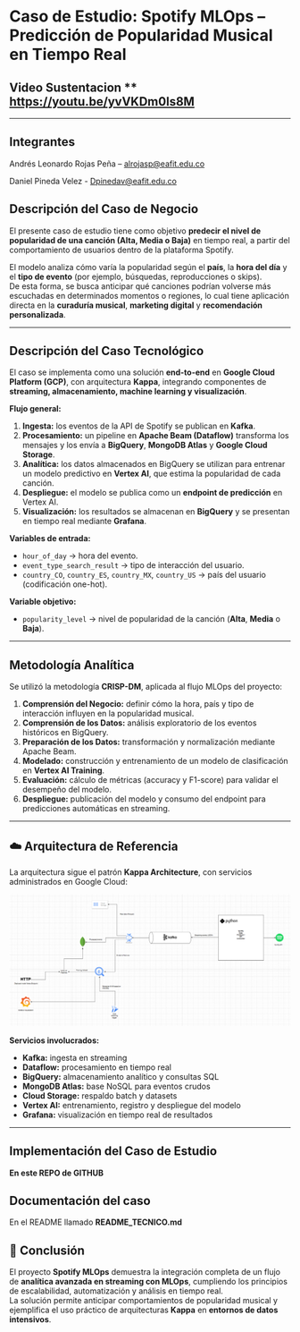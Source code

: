 # **Caso de Estudio: Spotify MLOps – Predicción de Popularidad Musical en Tiempo Real**
## Video Sustentacion ** https://youtu.be/yvVKDm0ls8M
---

## **Integrantes**

Andrés Leonardo Rojas Peña – alrojasp@eafit.edu.co

Daniel Pineda Velez - Dpinedav@eafit.edu.co
## **Descripción del Caso de Negocio**

El presente caso de estudio tiene como objetivo **predecir el nivel de popularidad de una canción (Alta, Media o Baja)** en tiempo real, a partir del comportamiento de usuarios dentro de la plataforma Spotify.  

El modelo analiza cómo varía la popularidad según el **país**, la **hora del día** y el **tipo de evento** (por ejemplo, búsquedas, reproducciones o skips).  
De esta forma, se busca anticipar qué canciones podrían volverse más escuchadas en determinados momentos o regiones, lo cual tiene aplicación directa en la **curaduría musical**, **marketing digital** y **recomendación personalizada**.

---

## **Descripción del Caso Tecnológico**

El caso se implementa como una solución **end-to-end** en **Google Cloud Platform (GCP)**, con arquitectura **Kappa**, integrando componentes de **streaming, almacenamiento, machine learning y visualización**.

**Flujo general:**
1. **Ingesta:** los eventos de la API de Spotify se publican en **Kafka**.  
2. **Procesamiento:** un pipeline en **Apache Beam (Dataflow)** transforma los mensajes y los envía a **BigQuery**, **MongoDB Atlas** y **Google Cloud Storage**.  
3. **Analítica:** los datos almacenados en BigQuery se utilizan para entrenar un modelo predictivo en **Vertex AI**, que estima la popularidad de cada canción.  
4. **Despliegue:** el modelo se publica como un **endpoint de predicción** en Vertex AI.  
5. **Visualización:** los resultados se almacenan en **BigQuery** y se presentan en tiempo real mediante **Grafana**.

**Variables de entrada:**
- `hour_of_day` → hora del evento.  
- `event_type_search_result` → tipo de interacción del usuario.  
- `country_CO`, `country_ES`, `country_MX`, `country_US` → país del usuario (codificación one-hot).  

**Variable objetivo:**  
- `popularity_level` → nivel de popularidad de la canción (**Alta**, **Media** o **Baja**).

---

## **Metodología Analítica**

Se utilizó la metodología **CRISP-DM**, aplicada al flujo MLOps del proyecto:

1. **Comprensión del Negocio:** definir cómo la hora, país y tipo de interacción influyen en la popularidad musical.  
2. **Comprensión de los Datos:** análisis exploratorio de los eventos históricos en BigQuery.  
3. **Preparación de los Datos:** transformación y normalización mediante Apache Beam.  
4. **Modelado:** construcción y entrenamiento de un modelo de clasificación en **Vertex AI Training**.  
5. **Evaluación:** cálculo de métricas (accuracy y F1-score) para validar el desempeño del modelo.  
6. **Despliegue:** publicación del modelo y consumo del endpoint para predicciones automáticas en streaming.

---

## ☁️ **Arquitectura de Referencia**

La arquitectura sigue el patrón **Kappa Architecture**, con servicios administrados en Google Cloud:

![alt text](image-1.png)

**Servicios involucrados:**
- **Kafka:** ingesta en streaming  
- **Dataflow:** procesamiento en tiempo real  
- **BigQuery:** almacenamiento analítico y consultas SQL  
- **MongoDB Atlas:** base NoSQL para eventos crudos  
- **Cloud Storage:** respaldo batch y datasets  
- **Vertex AI:** entrenamiento, registro y despliegue del modelo  
- **Grafana:** visualización en tiempo real de resultados  

---

## **Implementación del Caso de Estudio**

**En este REPO de GITHUB**

## **Documentación del caso**

En el README llamado **README_TECNICO.md**

## 📘 **Conclusión**

El proyecto **Spotify MLOps** demuestra la integración completa de un flujo de **analítica avanzada en streaming con MLOps**, cumpliendo los principios de escalabilidad, automatización y análisis en tiempo real.  
La solución permite anticipar comportamientos de popularidad musical y ejemplifica el uso práctico de arquitecturas **Kappa** en **entornos de datos intensivos**.
